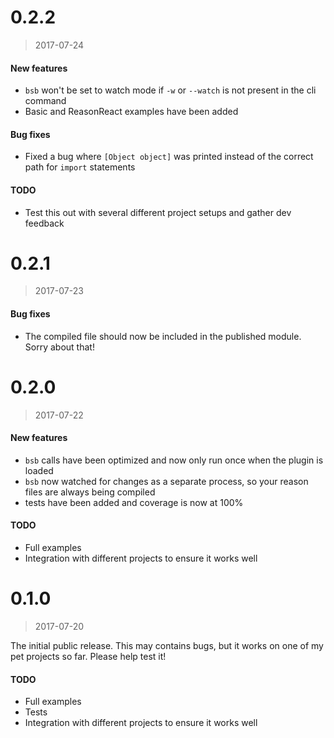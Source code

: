 # 0.2.2
> 2017-07-24

#### New features
- `bsb` won't be set to watch mode if `-w` or `--watch` is not present in the cli command
- Basic and ReasonReact examples have been added

#### Bug fixes
- Fixed a bug where `[Object object]` was printed instead of the correct path for `import` statements

#### TODO
- Test this out with several different project setups and gather dev feedback

# 0.2.1
> 2017-07-23

#### Bug fixes
- The compiled file should now be included in the published module. Sorry about that!

# 0.2.0
> 2017-07-22

#### New features
- `bsb` calls have been optimized and now only run once when the plugin is loaded
- `bsb` now watched for changes as a separate process, so your reason files are always being compiled
- tests have been added and coverage is now at 100%

#### TODO
- Full examples
- Integration with different projects to ensure it works well

# 0.1.0
> 2017-07-20

The initial public release. This may contains bugs, but it works on one of my pet projects so far. Please help test it!

#### TODO
- Full examples
- Tests
- Integration with different projects to ensure it works well
